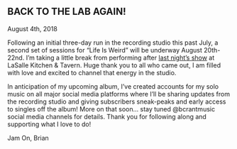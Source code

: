## BACK TO THE LAB AGAIN!

August 4th, 2018

Following an initial three-day run in the recording studio this past July, a second set of sessions for “Life Is Weird” will be underway August 20th-22nd. I’m taking a little break from performing after [last night’s show](https://briancrant.com/setlists) at LaSalle Kitchen & Tavern. Huge thank you to all who came out, I am filled with love and excited to channel that energy in the studio.

In anticipation of my upcoming album, I’ve created accounts for my solo music on all major social media platforms where I’ll be sharing updates from the recording studio and giving subscribers sneak-peaks and early access to singles off the album! More on that soon… stay tuned @bcrantmusic social media channels for details. Thank you for following along and supporting what I love to do!

Jam On,
Brian
